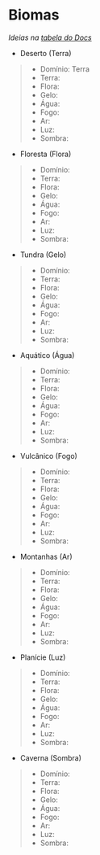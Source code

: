 # Biomas

*Ideias na [tabela do Docs](https://docs.google.com/spreadsheets/d/1KCd8NYCPeKlN8TocUbEiz-J65pHxVxKd-FUS_zUa-qk/edit#gid=0)*

* Deserto (Terra)
> * Domínio: Terra
> * Terra:
> * Flora:
> * Gelo:
> * Água:
> * Fogo:
> * Ar:
> * Luz:
> * Sombra:

* Floresta (Flora)
> * Domínio: 
> * Terra:
> * Flora:
> * Gelo:
> * Água:
> * Fogo:
> * Ar:
> * Luz:
> * Sombra:

* Tundra (Gelo)
> * Domínio: 
> * Terra:
> * Flora:
> * Gelo:
> * Água:
> * Fogo:
> * Ar:
> * Luz:
> * Sombra:

* Aquático (Água)
> * Domínio: 
> * Terra:
> * Flora:
> * Gelo:
> * Água:
> * Fogo:
> * Ar:
> * Luz:
> * Sombra:

* Vulcânico (Fogo)
> * Domínio: 
> * Terra:
> * Flora:
> * Gelo:
> * Água:
> * Fogo:
> * Ar:
> * Luz:
> * Sombra:

* Montanhas (Ar)
> * Domínio: 
> * Terra:
> * Flora:
> * Gelo:
> * Água:
> * Fogo:
> * Ar:
> * Luz:
> * Sombra:

* Planície (Luz)
> * Domínio: 
> * Terra:
> * Flora:
> * Gelo:
> * Água:
> * Fogo:
> * Ar:
> * Luz:
> * Sombra:

* Caverna (Sombra)
> * Domínio: 
> * Terra:
> * Flora:
> * Gelo:
> * Água:
> * Fogo:
> * Ar:
> * Luz:
> * Sombra:
